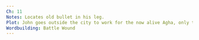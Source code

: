 ```yaml
---
Ch: 11
Notes: Locates old bullet in his leg.
Plot: John goes outside the city to work for the now alive Agha, only to find out he's destitute.
Wordbuilding: Battle Wound
---
```

